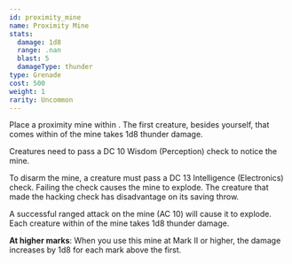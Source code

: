 ```yaml
---
id: proximity_mine
name: Proximity Mine
stats:
  damage: 1d8
  range: .nan
  blast: 5
  damageType: thunder
type: Grenade
cost: 500
weight: 1
rarity: Uncommon
---
```

Place a proximity mine within <me-distance length="5" />. The first creature, besides yourself, that comes within 
<me-distance length="5" /> of the mine takes 1d8 thunder damage.

Creatures need to pass a DC 10 Wisdom (Perception) check to notice the mine.

To disarm the mine, a creature must pass a DC 13 Intelligence (Electronics) check. Failing the check causes
the mine to explode. The creature that made the hacking check has disadvantage on its saving throw.

A successful ranged attack on the mine (AC 10) will cause it to explode. Each creature within <me-distance length="5" /> 
of the mine takes 1d8 thunder damage.

__At higher marks__: When you use this mine at Mark II or higher, the damage increases by 1d8 for each mark above the first.
